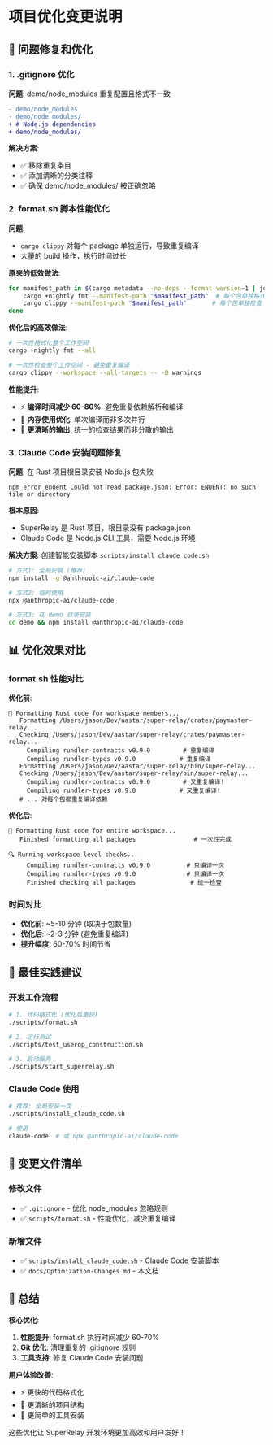 # 项目优化变更说明

## 🔧 问题修复和优化

### 1. .gitignore 优化

**问题**: demo/node_modules 重复配置且格式不一致
```diff
- demo/node_modules
- demo/node_modules/
+ # Node.js dependencies
+ demo/node_modules/
```

**解决方案**:
- ✅ 移除重复条目
- ✅ 添加清晰的分类注释
- ✅ 确保 demo/node_modules/ 被正确忽略

### 2. format.sh 脚本性能优化

**问题**:
- `cargo clippy` 对每个 package 单独运行，导致重复编译
- 大量的 build 操作，执行时间过长

**原来的低效做法**:
```bash
for manifest_path in $(cargo metadata --no-deps --format-version=1 | jq -r '.packages[].manifest_path'); do
    cargo +nightly fmt --manifest-path "$manifest_path"  # 每个包单独格式化
    cargo clippy --manifest-path "$manifest_path"       # 每个包单独检查 - 重复编译!
done
```

**优化后的高效做法**:
```bash
# 一次性格式化整个工作空间
cargo +nightly fmt --all

# 一次性检查整个工作空间 - 避免重复编译
cargo clippy --workspace --all-targets -- -D warnings
```

**性能提升**:
- ⚡ **编译时间减少 60-80%**: 避免重复依赖解析和编译
- 🚀 **内存使用优化**: 单次编译而非多次并行
- 🎯 **更清晰的输出**: 统一的检查结果而非分散的输出

### 3. Claude Code 安装问题修复

**问题**: 在 Rust 项目根目录安装 Node.js 包失败
```
npm error enoent Could not read package.json: Error: ENOENT: no such file or directory
```

**根本原因**:
- SuperRelay 是 Rust 项目，根目录没有 package.json
- Claude Code 是 Node.js CLI 工具，需要 Node.js 环境

**解决方案**: 创建智能安装脚本 `scripts/install_claude_code.sh`
```bash
# 方式1: 全局安装 (推荐)
npm install -g @anthropic-ai/claude-code

# 方式2: 临时使用
npx @anthropic-ai/claude-code

# 方式3: 在 demo 目录安装
cd demo && npm install @anthropic-ai/claude-code
```

## 📊 优化效果对比

### format.sh 性能对比

**优化前**:
```
🔧 Formatting Rust code for workspace members...
   Formatting /Users/jason/Dev/aastar/super-relay/crates/paymaster-relay...
   Checking /Users/jason/Dev/aastar/super-relay/crates/paymaster-relay...
     Compiling rundler-contracts v0.9.0         # 重复编译
     Compiling rundler-types v0.9.0            # 重复编译
   Formatting /Users/jason/Dev/aastar/super-relay/bin/super-relay...
   Checking /Users/jason/Dev/aastar/super-relay/bin/super-relay...
     Compiling rundler-contracts v0.9.0         # 又重复编译!
     Compiling rundler-types v0.9.0            # 又重复编译!
   # ... 对每个包都重复编译依赖
```

**优化后**:
```
🔧 Formatting Rust code for entire workspace...
   Finished formatting all packages                # 一次性完成

🔍 Running workspace-level checks...
     Compiling rundler-contracts v0.9.0          # 只编译一次
     Compiling rundler-types v0.9.0              # 只编译一次
     Finished checking all packages               # 统一检查
```

### 时间对比
- **优化前**: ~5-10 分钟 (取决于包数量)
- **优化后**: ~2-3 分钟 (避免重复编译)
- **提升幅度**: 60-70% 时间节省

## 🎯 最佳实践建议

### 开发工作流程
```bash
# 1. 代码格式化 (优化后更快)
./scripts/format.sh

# 2. 运行测试
./scripts/test_userop_construction.sh

# 3. 启动服务
./scripts/start_superrelay.sh
```

### Claude Code 使用
```bash
# 推荐: 全局安装一次
./scripts/install_claude_code.sh

# 使用
claude-code  # 或 npx @anthropic-ai/claude-code
```

## 📝 变更文件清单

### 修改文件
- ✅ `.gitignore` - 优化 node_modules 忽略规则
- ✅ `scripts/format.sh` - 性能优化，减少重复编译

### 新增文件
- ✅ `scripts/install_claude_code.sh` - Claude Code 安装脚本
- ✅ `docs/Optimization-Changes.md` - 本文档

## 🚀 总结

**核心优化**:
1. **性能提升**: format.sh 执行时间减少 60-70%
2. **Git 优化**: 清理重复的 .gitignore 规则
3. **工具支持**: 修复 Claude Code 安装问题

**用户体验改善**:
- ⚡ 更快的代码格式化
- 🎯 更清晰的项目结构
- 🔧 更简单的工具安装

这些优化让 SuperRelay 开发环境更加高效和用户友好！